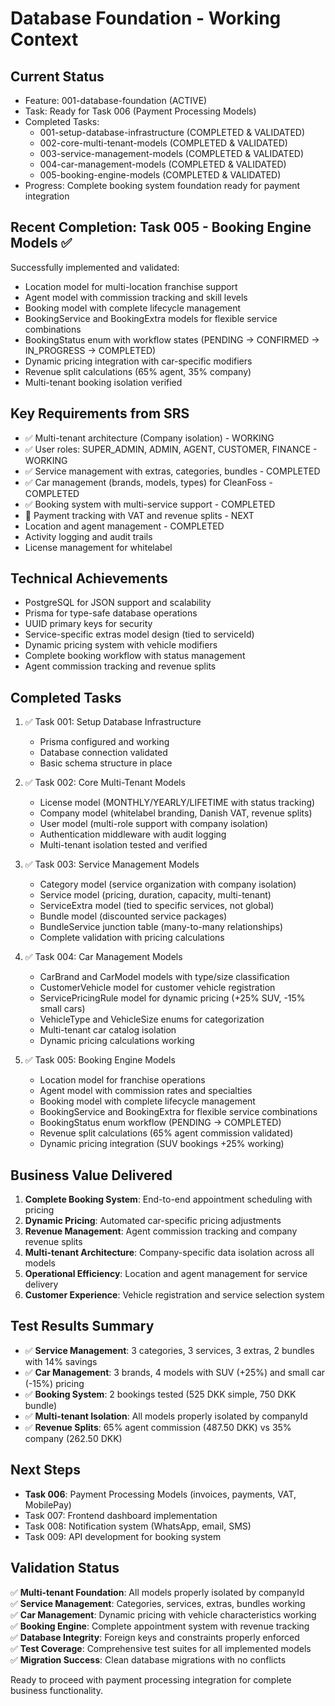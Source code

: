 # Database Foundation - Working Context

## Current Status
- Feature: 001-database-foundation (ACTIVE)
- Task: Ready for Task 006 (Payment Processing Models)
- Completed Tasks: 
  - 001-setup-database-infrastructure (COMPLETED & VALIDATED)
  - 002-core-multi-tenant-models (COMPLETED & VALIDATED)
  - 003-service-management-models (COMPLETED & VALIDATED)
  - 004-car-management-models (COMPLETED & VALIDATED)
  - 005-booking-engine-models (COMPLETED & VALIDATED)
- Progress: Complete booking system foundation ready for payment integration

## Recent Completion: Task 005 - Booking Engine Models ✅
Successfully implemented and validated:
- Location model for multi-location franchise support
- Agent model with commission tracking and skill levels
- Booking model with complete lifecycle management
- BookingService and BookingExtra models for flexible service combinations
- BookingStatus enum with workflow states (PENDING → CONFIRMED → IN_PROGRESS → COMPLETED)
- Dynamic pricing integration with car-specific modifiers
- Revenue split calculations (65% agent, 35% company)
- Multi-tenant booking isolation verified

## Key Requirements from SRS
- ✅ Multi-tenant architecture (Company isolation) - WORKING
- ✅ User roles: SUPER_ADMIN, ADMIN, AGENT, CUSTOMER, FINANCE - WORKING  
- ✅ Service management with extras, categories, bundles - COMPLETED
- ✅ Car management (brands, models, types) for CleanFoss - COMPLETED
- ✅ Booking system with multi-service support - COMPLETED
- 🔄 Payment tracking with VAT and revenue splits - NEXT
- Location and agent management - COMPLETED
- Activity logging and audit trails
- License management for whitelabel

## Technical Achievements
- PostgreSQL for JSON support and scalability
- Prisma for type-safe database operations
- UUID primary keys for security
- Service-specific extras model design (tied to serviceId)
- Dynamic pricing system with vehicle modifiers
- Complete booking workflow with status management
- Agent commission tracking and revenue splits

## Completed Tasks
1. ✅ Task 001: Setup Database Infrastructure
   - Prisma configured and working
   - Database connection validated
   - Basic schema structure in place

2. ✅ Task 002: Core Multi-Tenant Models  
   - License model (MONTHLY/YEARLY/LIFETIME with status tracking)
   - Company model (whitelabel branding, Danish VAT, revenue splits)
   - User model (multi-role support with company isolation)
   - Authentication middleware with audit logging
   - Multi-tenant isolation tested and verified

3. ✅ Task 003: Service Management Models
   - Category model (service organization with company isolation)
   - Service model (pricing, duration, capacity, multi-tenant)
   - ServiceExtra model (tied to specific services, not global)
   - Bundle model (discounted service packages)
   - BundleService junction table (many-to-many relationships)
   - Complete validation with pricing calculations

4. ✅ Task 004: Car Management Models
   - CarBrand and CarModel models with type/size classification
   - CustomerVehicle model for customer vehicle registration
   - ServicePricingRule model for dynamic pricing (+25% SUV, -15% small cars)
   - VehicleType and VehicleSize enums for categorization
   - Multi-tenant car catalog isolation
   - Dynamic pricing calculations working

5. ✅ Task 005: Booking Engine Models
   - Location model for franchise operations
   - Agent model with commission rates and specialties
   - Booking model with complete lifecycle management
   - BookingService and BookingExtra for flexible service combinations
   - BookingStatus enum workflow (PENDING → COMPLETED)
   - Revenue split calculations (65% agent commission validated)
   - Dynamic pricing integration (SUV bookings +25% working)

## Business Value Delivered
1. **Complete Booking System**: End-to-end appointment scheduling with pricing
2. **Dynamic Pricing**: Automated car-specific pricing adjustments
3. **Revenue Management**: Agent commission tracking and company revenue splits
4. **Multi-tenant Architecture**: Company-specific data isolation across all models
5. **Operational Efficiency**: Location and agent management for service delivery
6. **Customer Experience**: Vehicle registration and service selection system

## Test Results Summary
- ✅ **Service Management**: 3 categories, 3 services, 3 extras, 2 bundles with 14% savings
- ✅ **Car Management**: 3 brands, 4 models with SUV (+25%) and small car (-15%) pricing
- ✅ **Booking System**: 2 bookings tested (525 DKK simple, 750 DKK bundle)
- ✅ **Multi-tenant Isolation**: All models properly isolated by companyId
- ✅ **Revenue Splits**: 65% agent commission (487.50 DKK) vs 35% company (262.50 DKK)

## Next Steps
- **Task 006**: Payment Processing Models (invoices, payments, VAT, MobilePay)
- Task 007: Frontend dashboard implementation
- Task 008: Notification system (WhatsApp, email, SMS)
- Task 009: API development for booking system

## Validation Status
✅ **Multi-tenant Foundation**: All models properly isolated by companyId  
✅ **Service Management**: Categories, services, extras, bundles working  
✅ **Car Management**: Dynamic pricing with vehicle characteristics working  
✅ **Booking Engine**: Complete appointment system with revenue tracking  
✅ **Database Integrity**: Foreign keys and constraints properly enforced  
✅ **Test Coverage**: Comprehensive test suites for all implemented models  
✅ **Migration Success**: Clean database migrations with no conflicts

Ready to proceed with payment processing integration for complete business functionality.
